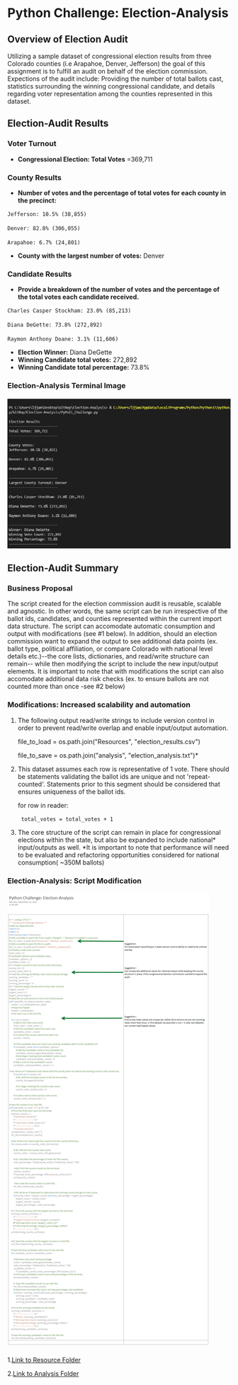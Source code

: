 # Python Challenge: Election-Analysis

## **Overview of Election Audit**
Utilizing a sample dataset of congressional election results from three Colorado counties (i.e Arapahoe, Denver, Jefferson) the goal of this assignment is to fulfill an audit on behalf of the election commission. Expections of the audit include: Providing the number of total ballots cast, statistics surrounding the winning congressional candidate, and details regarding voter representation among the counties represented in this dataset. 



## **Election-Audit Results**

### **Voter Turnout**

   * **Congressional Election: Total Votes** =369,711

### **County Results**
   * **Number of votes and the percentage of total votes for each county in the precinct:** 

	Jefferson: 10.5% (38,855)

	Denver: 82.8% (306,055)

	Arapahoe: 6.7% (24,801)

   * **County with the largest number of votes:** Denver 

### **Candidate Results**
   * **Provide a breakdown of the number of votes and the percentage of the total votes each candidate received.** 

	Charles Casper Stockham: 23.0% (85,213)

	Diana DeGette: 73.8% (272,892)

	Raymon Anthony Doane: 3.1% (11,606)


   * **Election Winner:** Diana DeGette 
   * **Winning Candidate total votes:**  272,892 
   * **Winning Candidate total percentage:** 73.8% 

### Election-Analysis Terminal Image
#### ![Election-Analysis Image](https://github.com/ljlodl5/Election-Analysis/blob/main/Analysis/Election%20Analysis-terminal%20.png)


## **Election-Audit Summary**
### **Business Proposal** 
The script created for the election commission audit is reusable, scalable and agnostic. In other words, the same script can be run irrespective of the ballot ids, candidates, and counties represented within the current import data structure. 
The script can accomodate automatic consumption and output with modifications (see #1 below). In addition, should an election commission want to expand the output to see additional data points (ex. ballot type, political affiliation, or compare Colorado with national level details etc.)--the core lists, dictionaries, and read/write structure can remain-- while then modifying the script to include the new input/output elements. 
It is important to note that with modifications the script can also accomodate additional data risk checks (ex. to ensure ballots are not counted more than once -see #2 below)


### **Modifications: Increased scalability and automation**
1) The following output read/write strings to include version control in order to prevent read/write overlap and enable input/output automation.

	file_to_load = os.path.join("Resources", "election_results.csv")

	file_to_save = os.path.join("analysis", "election_analysis.txt")*

2) This dataset assumes each row is representative of 1 vote. There should be statements validating the ballot ids are unique and not 'repeat-counted'. Statements prior to this segment should be considered that ensures uniqueness of the ballot ids. 
    
	for row in reader:
        
		total_votes = total_votes + 1

3) The core structure of the script can remain in place for congressional elections within the state, but also be expanded to include national* input/outputs as well. *It is important to note that performance will need to be evaluated and refactoring opportunities considered for national consumption( ~350M ballots) 

### Election-Analysis: Script Modification

#### ![Election Summary: Script Modification Suggestions](https://github.com/ljlodl5/Election-Analysis/blob/main/Resources/Election-Analysis%20Script.png)

1.[Link to Resource Folder](https://github.com/ljlodl5/Election-Analysis/tree/main/Resources)

2.[Link to Analysis Folder](https://github.com/ljlodl5/Election-Analysis/tree/main/Analysis)